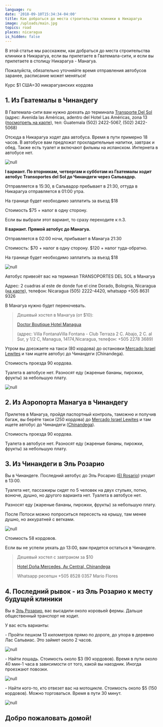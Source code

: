 ```yaml
---
language: ru
date: '2018-09-10T15:34:34-04:00'
title: Как добраться до места строительства клиники в Никарагуа
image: /uploads/main.jpg
topics: road
places: nicaragua
is_hidden: false
---
```

В этой статье мы расскажем, как добраться до места строительства клиники в Никарагуа, если вы прилетаете в Гватемала-сити, и если вы прилетаете в столицу Никарагуа - Манагуа.

Пожалуйста, обязательно уточняйте время отправления автобусов заранее, расписание может меняться!

Курс $1 США=30 никарагуанских кордова

## 1. Из Гватемалы в Чинандегу

В Гватемала-сити вам нужно доехать до терминала [Transporte Del Sol](http://www.transportedelsol.com/) (адрес: Avenida las Américas, adentro del Hotel Las Américas, zona 13 ([посмотреть на карте](https://goo.gl/maps/ZpcRBsrNtpr)), тел: Guatemala (502) 2422-5067, (502) 2422-5068)

Отсюда в Никарагуа ходят два автобуса. Время в пути примерно 18 часов. В автобусе вам предложат прохладительные напитки, завтрак и обед. Также есть туалет и включают фильмы на испанском. Интернета в автобусе нет. 

![null](/uploads/1.jpg)

**I вариант. По вторникам, четвергам и субботам из Гватемалы ходит автобус Transoportes del Sol до Чинандеги через Сальвадор.**

Отправляется в 15:30, в Сальвадор пребывает в 21:30, оттуда в Никарагуа отправляется в 01:00 утра.

На границе будет необходимо заплатить за въезд $18

Стоимость $75 + налог в одну сторону.

Если вы выбрали этот вариант, то сразу переходите к п.3.

**II вариант. Прямой автобус до Манагуа.** 

Отправляется в 02:00 ночи, прибывает в Манагуа 21:30

Стоимость: $70 + налог в одну сторону.  $120 + налог туда-обратно.

На границе будет необходимо заплатить за въезд $18

![null](/uploads/mga2.jpg)

Автобус привезёт вас на терминал  TRANSOPORTES DEL SOL в Манагуа 

Адрес: 2 cuadras al este de donde fue el cine Dorado, Bolognia, Nicaragua ([на карте](https://goo.gl/maps/HDb8LFEUwF52)), телефон: Nicaragua (505) 2222-4420, whatsapp +505 8631 9326

В Манагуа нужно будет переночевать. 

> Дешевый хостел в Манагуа (от $10): 
>
> [Doctor Boutique Hotel Managua](https://goo.gl/maps/zWQ47VQBMZH2)
>
>    (адрес: Villa FontanaVilla Fontana - Club Terraza 2 C. Abajo, 2 C. al Sur, y 1/2 C, Managua, 14174,Nicaragua, телефон: +505 2278 3689)

Утром вы доезжаете на такси (80 кордова) до остановки [Mercado Israel Lewites](https://goo.gl/maps/n1kRhLnS2VP2) и там ищете автобус до Чинандеги (Chinandega).

Стоимость проезда 90 кордова. 

Туалета в автобусе нет. Разносят еду (жареные бананы, пирожки, фрукты) за небольшую плату.

![null](/uploads/img_20180901_154652_hdr.jpg)

## 2. Из Аэропорта Манагуа в Чинандегу

Прилетев в Манагуа, пройдя паспортный контроль, таможню и получив багаж, вы берёте такси (250 кордова) до [Mercado Israel Lewites](https://goo.gl/maps/n1kRhLnS2VP2) и там ищете автобус до Чинандеги ([Chinandega](https://goo.gl/maps/5L3quVHHpWq)).

Стоимость проезда 90 кордова. 

Туалета в автобусе нет. Разносят еду (жареные бананы, пирожки, фрукты) за небольшую плату.

## 3. Из Чинандеги в Эль Розарио

Вы в Чинандеге. Последний автобус до Эль Росарио ([El Rosario](https://goo.gl/maps/j2Ppu3pmGuD2)) уходит в 13:00. 

Туалета нет, пассажиры сидят по 5 человек на двух стульях, потно, вонюче, душно, но другого варианта нет. Туалета в автобусе нет.

Разносят еду (жареные бананы, пирожки, фрукты) за небольшую плату.

После Потоси можно попроситься пересесть на крышу, там менее душно, но аккуратней с ветками.

![null](/uploads/40131405_1795318957231375_6823639522132099072_n.jpg)

Стоимость 58 кордовов.

Если вы не успели уехать до 13:00, вам придется остаться в Чинандеге. 

> Дешевый хостел с завтраком за $10  
>
> [Hotel Doña Mercedes, Av Central, Chinandega](https://goo.gl/maps/uPbBjyEU41M2)
>
>  Whatsapp ресепшн +505 8528 0357 Mario Flores

## 4. Последний рывок - из Эль Розарио к месту будущей клиники

Вы в [Эль Розарио](https://goo.gl/maps/Vd5HgJgs8JG2), вас высадили около коровьей фермы. Дальше общественный транспорт не ходит. 

У вас есть варианты:

\- Пройти пешком 13 километров прямо по дороге, до упора в деревню Лас Сальвиас. Это займет около 2 часов.

![null](/uploads/h-h-19-из-206-.jpg)

\- Найти лошадь. Стоимость около $3 (90 кордовов). Время в пути около 40 мин-1 часа в зависимости от того, какой вы наездник. Иногда проезжают повозки.

![null](/uploads/h-h-36-из-206-.jpg)

\- Найти кого-то, кто отвезет вас на мотоцикле. Стоимость около $5 (150 кордовов).  Можно торговаться. Время в пути 30 минут. 

![null](/uploads/h-h-69-из-206-.jpg)

## **Добро пожаловать домой!**
